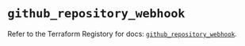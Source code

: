 # `github_repository_webhook`

Refer to the Terraform Registory for docs: [`github_repository_webhook`](https://registry.terraform.io/providers/integrations/github/5.25.0/docs/resources/repository_webhook).
